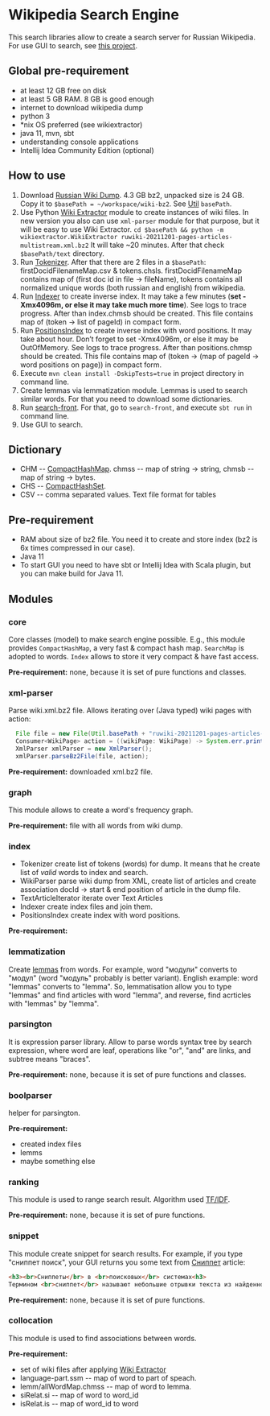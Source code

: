 # Wikipedia Search Engine
This search libraries allow to create a search server for Russian Wikipedia.
For use GUI to search, see [this project](https://github.com/Mikhail42/search-front).

## Global pre-requirement
- at least 12 GB free on disk
- at least 5 GB RAM. 8 GB is good enough
- internet to download wikipedia dump
- python 3
- *nix OS preferred (see wikiextractor)
- java 11, mvn, sbt
- understanding console applications
- Intellij Idea Community Edition (optional)

## How to use
1. Download [Russian Wiki Dump](https://dumps.wikimedia.org/ruwiki/). 4.3 GB bz2, unpacked size is 24 GB.
   Copy it to `$basePath = ~/workspace/wiki-bz2`. 
   See [Util](core/src/main/java/org/ionkin/search/Util.java) `basePath`.
2. Use Python [Wiki Extractor](https://github.com/attardi/wikiextractor) module to create instances of wiki files.
   In new version you also can use `xml-parser` module for that purpose, but it will be easy to use Wiki Extractor.
   `cd $basePath && python -m wikiextractor.WikiExtractor ruwiki-20211201-pages-articles-multistream.xml.bz2`
   It will take ~20 minutes. After that check `$basePath/text` directory.
3. Run [Tokenizer](index/src/main/java/org/ionkin/search/Tokenizer.java).
   After that there are 2 files in a `$basePath`: firstDocidFilenameMap.csv & tokens.chsls.
   firstDocidFilenameMap contains map of (first doc id in file -> fileName),
   tokens contains all normalized unique words (both russian and english) from wikipedia.
4. Run [Indexer](index/src/main/java/org/ionkin/search/Indexer.java) to create inverse index.
   It may take a few minutes (**set -Xmx4096m, or else it may take much more time**). See logs to trace progress.
   After than index.chmsb should be created. This file contains map of (token -> list of pageId) in compact form.
5. Run [PositionsIndex](index/src/main/java/org/ionkin/search/PositionsIndex.java) to create inverse index with word positions.
   It may take about hour. Don’t forget to set -Xmx4096m, or else it may be OutOfMemory. See logs to trace progress.
   After than positions.chmsp should be created.
   This file contains map of (token -> (map of pageId → word positions on page)) in compact form.
6. Execute `mvn clean install -DskipTests=true` in project directory in command line.
7. Create lemmas via lemmatization module. Lemmas is used to search similar words. For that you need to download some dictionaries.
8. Run [search-front](https://github.com/Mikhail42/search-front). 
   For that, go to `search-front`, and execute `sbt run` in command line.
9. Use GUI to search.

## Dictionary
- CHM -- [CompactHashMap](core/src/main/java/org/ionkin/search/map/CompactHashMap.java).
  chmss -- map of string -> string, chmsb -- map of string -> bytes.
- CHS -- [CompactHashSet](core/src/main/java/org/ionkin/search/set/CompactHashSet.java).
- CSV -- comma separated values. Text file format for tables

## Pre-requirement
- RAM about size of bz2 file. You need it to create and store index (bz2 is 6x times compressed in our case).
- Java 11
- To start GUI you need to have sbt or Intellij Idea with Scala plugin, but you can make build for Java 11.

## Modules

### core
Core classes (model) to make search engine possible.
E.g., this module provides `CompactHashMap`, a very fast & compact hash map.
`SearchMap` is adopted to words. 
`Index` allows to store it very compact & have fast access.

**Pre-requirement:** none, because it is set of pure functions and classes.

### xml-parser
Parse wiki.xml.bz2 file. Allows iterating over (Java typed) wiki pages with action:

```java
  File file = new File(Util.basePath + "ruwiki-20211201-pages-articles-multistream.xml.bz2");
  Consumer<WikiPage> action = ((wikiPage: WikiPage) -> System.err.println(wikiPage.getRevision().getText()));
  XmlParser xmlParser = new XmlParser();
  xmlParser.parseBz2File(file, action);
```

**Pre-requirement:** downloaded xml.bz2 file.

### graph
This module allows to create a word's frequency graph.

**Pre-requirement:** file with all words from wiki dump.

### index
- Tokenizer create list of tokens (words) for dump. It means that he create list of *valid* words to index and search.
- WikiParser parse wiki dump from XML, create list of articles
  and create association docId -> start & end position of article in the dump file.
- TextArticleIterator iterate over Text Articles
- Indexer create index files and join them.
- PositionsIndex create index with word positions.

**Pre-requirement:**

### lemmatization
Create [lemmas](https://en.wikipedia.org/wiki/Lemma_(morphology)) from words.
For example, word "модули" converts to "модул" (word "модуль" probably is better variant).
English example: word "lemmas" converts to "lemma". So, lemmatisation allow you to type "lemmas" and find articles with
word "lemma", and reverse, find acrticles with "lemmas" by "lemma".

### parsington
It is expression parser library. Allow to parse words syntax tree by search expression, where word are leaf, operations
like "or", "and" are links, and subtree means "braces".

**Pre-requirement:** none, because it is set of pure functions and classes.

### boolparser
helper for parsington.

**Pre-requirement:**
- created index files
- lemms
- maybe something else

### ranking
This module is used to range search result. Algorithm used [TF/IDF](https://ru.wikipedia.org/wiki/TF-IDF).

**Pre-requirement:** none, because it is set of pure functions.

### snippet
This module create snippet for search results. For example, if you type "cниппет поиск", your GUI
returns you some text from [Сниппет](https://ru.wikipedia.org/wiki/Сниппет) article:
```html
<h3><br>Сниппеты</br> в <br>поисковых</br> системах<h3>
Термином <br>сниппет</br> называют небольшие отрывки текста из найденной <br>поисковой</br> машиной страницы сайта...
```

**Pre-requirement:** none, because it is set of pure functions.

### collocation
This module is used to find associations between words.

**Pre-requirement:**
- set of wiki files after applying [Wiki Extractor](https://github.com/attardi/wikiextractor)
- language-part.ssm -- map of word to part of speach.
- lemm/allWordMap.chmss -- map of word to lemma.
- siRelat.si -- map of word to word_id
- isRelat.is -- map of word_id to word
